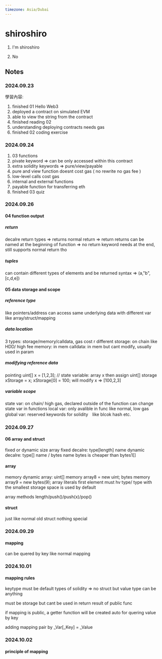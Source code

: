 ```yaml
---
timezone: Asia/Dubai
---
```


# shiroshiro

1. I'm shiroshiro

2. No
   
## Notes

<!-- Content_START -->

### 2024.09.23

學習內容: 

1. finished 01 Hello Web3
2. deployed a contract on simulated EVM 
3. able to view the string from the contract
4. finished reading 02
5. understanding deploying contracts needs gas
6. finished 02 coding exercise


### 2024.09.24
1. 03 functions
2. pivate keyword => can be only accessed within this contract
3. extra solidity keywords => pure/view/payable
4. pure and view function doesnt cost gas ( no rewrite no gas fee )
5. low-level calls cost gas
6. internal and external functions
7. payable function for transferring eth
8. finished 03 quiz

### 2024.09.26

#### 04 function output
##### return
decalre return types => returns
normal return => return
returns can be named at the beginning of function => no return keyword needs at the end, still supports normal return tho

##### tuples
can contain different types of elements and be returned
syntax => (a,"b", [c,d,e])

#### 05 data storage and scope

##### reference type 
like pointers/address
can access same underlying data with different var like array/struct/mapping
##### data location
3 types: storage/memory/calldata, gas cost r different
storage: on chain like HDD/ high fee
memory: in mem
calldata: in mem but cant modify, usually used in param
##### modifying reference data
pointing uint[] x = [1,2,3]; // state variable: array x
then assign uint[] storage xStorage = x; xStorage[0] = 100; 
will modify x => [100,2,3]

##### variable scope
state var: on chain/ high gas, declared outside of the function
    can change state var in functions
local var: only avalible in func like normal, low gas
global var: reserved keywords for solidity　like blcok hash etc.
    

### 2024.09.27

#### 06 array and struct
fixed or dynamic size array
fixed decalre: type[length] name
dynamic decalre: type[] name / bytes name
bytes is cheaper than bytes1[]

#### array
memory dynamic array:  uint[] memory array8 = new uint[](5);
    bytes memory array9 = new bytes(9);
array literals first element must hv type/ type with the smallest storage space is used by default

array methods length/push()/push(x)/pop()

#### struct
just like normal old struct nothing special

### 2024.09.29

#### mapping

can be quered by key like normal mapping

### 2024.10.01

#### mapping rules

keytype must be default types of solidity => no struct
but value type can be anything

must be storage but cant be used in return result of public func

if mapping is public,  a getter function will be created auto for quering value by key

adding mapping pair by _Var[_Key] = _Value

### 2024.10.02

#### principle of mapping



<!-- Content_END -->
